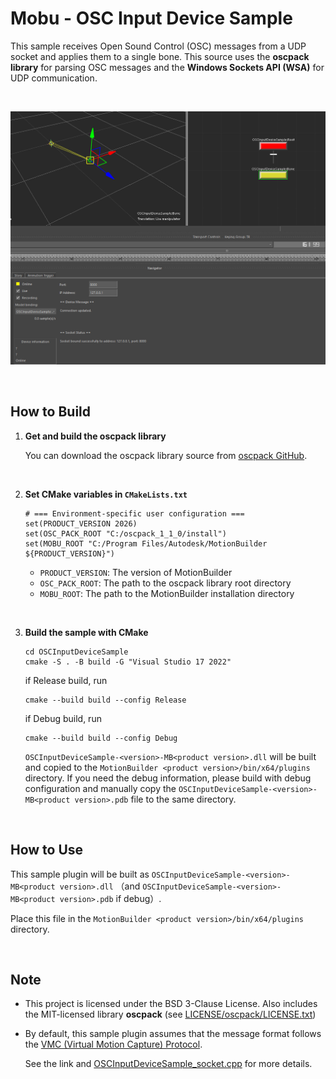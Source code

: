 # Mobu - OSC Input Device Sample

This sample receives Open Sound Control (OSC) messages from a UDP socket and applies them to a single bone. This source uses the **oscpack library** for parsing OSC messages and the **Windows Sockets API (WSA)** for UDP communication.

<br>
<p align="center">
    <img src="image.png" alt="OSC Input Device Sample" width="800">
</p>
<br>

## How to Build
1. **Get and build the oscpack library**
   
   You can download the oscpack library source from [oscpack GitHub](https://github.com/RossBencina/oscpack).

<br>

2. **Set CMake variables in `CMakeLists.txt`**

    ```
    # === Environment-specific user configuration ===
    set(PRODUCT_VERSION 2026)
    set(OSC_PACK_ROOT "C:/oscpack_1_1_0/install")
    set(MOBU_ROOT "C:/Program Files/Autodesk/MotionBuilder ${PRODUCT_VERSION}")
    ```

    - `PRODUCT_VERSION`: The version of MotionBuilder
    - `OSC_PACK_ROOT`: The path to the oscpack library root directory
    - `MOBU_ROOT`: The path to the MotionBuilder installation directory

<br>

3. **Build the sample with CMake**
   
    ```
    cd OSCInputDeviceSample
    cmake -S . -B build -G "Visual Studio 17 2022"
    ```

    if Release build, run
    ```
    cmake --build build --config Release
    ```

    if Debug build, run
    ```
    cmake --build build --config Debug
    ```

    `OSCInputDeviceSample-<version>-MB<product version>.dll` will be built and copied to the `MotionBuilder <product version>/bin/x64/plugins` directory. If you need the debug information, please build with debug configuration and manually copy the `OSCInputDeviceSample-<version>-MB<product version>.pdb` file to the same directory.


<br>

## How to Use
This sample plugin will be built as `OSCInputDeviceSample-<version>-MB<product version>.dll` （and `OSCInputDeviceSample-<version>-MB<product version>.pdb` if debug）.

Place this file in the `MotionBuilder <product version>/bin/x64/plugins` directory.

<br>

## Note
- This project is licensed under the BSD 3-Clause License. Also includes the MIT-licensed library **oscpack** (see [LICENSE/oscpack/LICENSE.txt](/LICENSES/oscpack/LICENSE.txt))


- By default, this sample plugin assumes that the message format follows the [VMC (Virtual Motion Capture) Protocol](https://protocol.vmc.info/english).  

    See the link and [OSCInputDeviceSample_socket.cpp](./src/OSCInputDeviceSample_socket.cpp) for more details.
